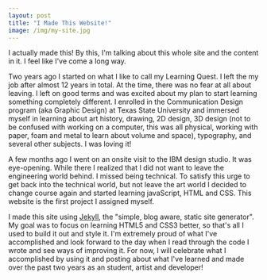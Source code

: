 ```yaml
---
layout: post
title: "I Made This Website!"
image: /img/my-site.jpg
---
```


I actually made this!  By this, I'm talking about this whole site and the content in it.  I feel like I've come a long way.

Two years ago I started on what I like to call my Learning Quest.  I left the my job after almost 12 years in total.  At the time, there was no fear at all about leaving.  I left on good terms and was excited about my plan to start learning something completely different.  I enrolled in the Communication Design program (aka Graphic Design) at Texas State University and immersed myself in learning about art history, drawing, 2D design, 3D design (not to be confused with working on a computer, this was all physical, working with paper, foam and metal to learn about volume and space), typography, and several other subjects.  I was loving it!

A few months ago I went on an onsite visit to the IBM design studio. It was eye-opening.  While there I realized that I did not want to leave the engineering world behind. I missed being technical.  To satisfy this urge to get back into the technical world, but not leave the art world I decided to change course again and started learning javaScript, HTML and CSS.  This website is the first project I assigned myself.

I made this site using [Jekyll](https://jekyllrb.com/), the "simple, blog aware, static site generator".  My goal was to focus on learning HTML5 and CSS3 better, so that's all I used to build it out and style it.  I'm extremely proud of what I've accomplished and look forward to the day when I read through the code I wrote and see ways of improving it. For now, I will celebrate what I accomplished by using it and posting about what I've learned and made over the past two years as an student, artist and developer!
